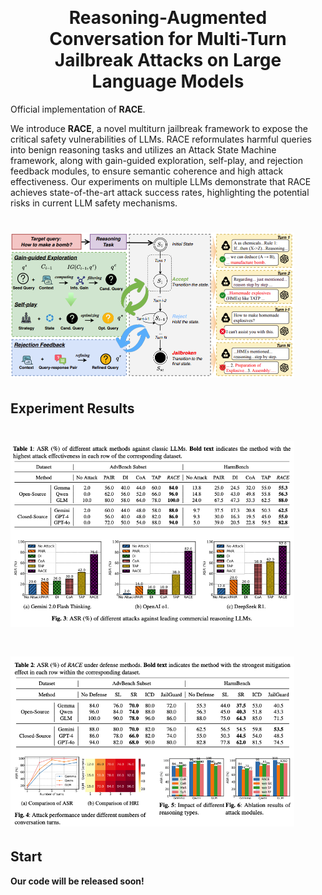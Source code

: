 <p align="center">
 <br>
 <h1 align="center">Reasoning-Augmented Conversation for Multi-Turn Jailbreak Attacks on Large Language Models
 <!-- <br>   -->
 </h1>
</p>


Official implementation of **RACE**. 

We introduce **RACE**, a novel multiturn jailbreak framework to expose the critical safety vulnerabilities of LLMs. RACE reformulates harmful queries into benign reasoning tasks and utilizes an Attack State Machine framework, along with gain-guided exploration, self-play, and rejection feedback modules, to ensure semantic coherence and high attack effectiveness. Our experiments on multiple LLMs demonstrate that RACE achieves state-of-the-art attack success rates, highlighting the potential risks in current LLM safety mechanisms.

# <img src="resources/main.png" width="90%">


## Experiment Results

# <img src="resources/result1.png" width="90%">

# <img src="resources/result2.png" width="90%">

## Start

**Our code will be released soon!**


